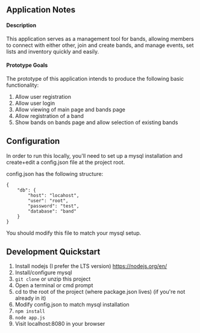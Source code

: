 ## Application Notes

#### Description
This application serves as a management tool for bands, allowing members to connect with either other, join and create bands, and manage events, set lists and inventory quickly and easily.

#### Prototype Goals
The prototype of this application intends to produce the following basic functionality:

 1. Allow user registration
 2. Allow user login
 3. Allow viewing of main page and bands page
 4. Allow registration of a band
 5. Show bands on bands page and allow selection of existing bands

## Configuration
In order to run this locally, you'll need to set up a mysql installation and create+edit a config.json file at the project root.

config.json has the following structure:
    
    {
        "db": {
            "host": "locahost",
            "user": "root",
            "password": "test",
            "database": "band"
        }
    }

You should modify this file to match your mysql setup.

## Development Quickstart
1. Install nodejs (I prefer the LTS version) https://nodejs.org/en/
2. Install/configure mysql
3. `git clone` or unzip this project
4. Open a terminal or cmd prompt
5. cd to the root of the project (where package.json lives) (if you're not already in it)
6. Modify config.json to match mysql installation
7. `npm install`
8. `node app.js`
9. Visit localhost:8080 in your browser